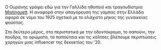Ο Ουράνης γράφει εδώ για την Γαλλίδα ηθοποιό και τραγουδίστρια [Mistinguett](https://en.wikipedia.org/wiki/Mistinguett).
Η αναφορά στην απαγόρευση της γάμπας στην Ελλάδα αφορά σε νόμο του 1925 σχετικά με το ελάχιστο μήκος της γυναικείας
φούστας.

Στο δεύτερο μέρος, στα περιστατικά με την οδοντόκρεμα, το σαπούνι, την πούδρα, τα αρώματα, τα παπούτσια και τις κάλτσες
βλέπουμε περιπτώσεις χορηγών μιας influencer της δεκαετίας του '20.

